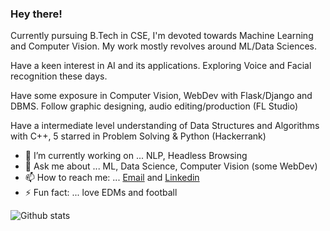### Hey there!

<!--
**devi777/devi777** is a ✨ _special_ ✨ repository because its `README.md` (this file) appears on your GitHub profile.-->

Currently pursuing B.Tech in CSE, I'm devoted towards Machine Learning and Computer Vision. My work mostly revolves around ML/Data Sciences. 

Have a keen interest in AI and its applications. Exploring Voice and Facial recognition these days.  

Have some exposure in Computer Vision, WebDev with Flask/Django and DBMS. Follow graphic designing, audio editing/production (FL Studio)

Have a intermediate level understanding of Data Structures and Algorithms with C++, 5 starred in Problem Solving & Python (Hackerrank) 

- 🔭 I’m currently working on ... NLP, Headless Browsing
- 💬 Ask me about ... ML, Data Science, Computer Vision (some WebDev)
- 📫 How to reach me: ... [Email](devansh007kaushik@gmail.com) and [Linkedin](https://www.linkedin.com/in/devansh-kaushik-b5912b174/)
- ⚡ Fun fact: ... love EDMs and football


![Github stats](https://github-readme-stats.vercel.app/api?username=devi777)
